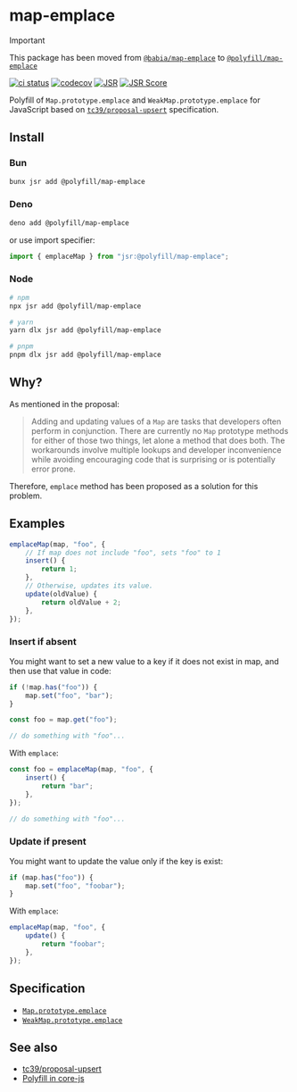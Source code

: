 # map-emplace

> [!IMPORTANT]
> This package has been moved from
> [`@babia/map-emplace`](https://jsr.io/@babia/map-emplace) to
> [`@polyfill/map-emplace`](https://jsr.io/@polyfill/map-emplace)

[![ci status](https://github.com/babiabeo/map-emplace/actions/workflows/ci.yml/badge.svg)](https://github.com/babiabeo/map-emplace/actions/workflows/ci.yml)
[![codecov](https://codecov.io/gh/babiabeo/map-emplace/graph/badge.svg?token=K419Z9KMJ9)](https://codecov.io/gh/babiabeo/map-emplace)
[![JSR](https://jsr.io/badges/@polyfill/map-emplace)](https://jsr.io/@polyfill/map-emplace)
[![JSR Score](https://jsr.io/badges/@polyfill/map-emplace/score)](https://jsr.io/@polyfill/map-emplace)

Polyfill of `Map.prototype.emplace` and `WeakMap.prototype.emplace` for
JavaScript based on
[`tc39/proposal-upsert`](https://github.com/tc39/proposal-upsert) specification.

## Install

### Bun

```sh
bunx jsr add @polyfill/map-emplace
```

### Deno

```sh
deno add @polyfill/map-emplace
```

or use import specifier:

```ts
import { emplaceMap } from "jsr:@polyfill/map-emplace";
```

### Node

```sh
# npm
npx jsr add @polyfill/map-emplace

# yarn
yarn dlx jsr add @polyfill/map-emplace

# pnpm
pnpm dlx jsr add @polyfill/map-emplace
```

## Why?

As mentioned in the proposal:

> Adding and updating values of a `Map` are tasks that developers often perform
> in conjunction. There are currently no `Map` prototype methods for either of
> those two things, let alone a method that does both. The workarounds involve
> multiple lookups and developer inconvenience while avoiding encouraging code
> that is surprising or is potentially error prone.

Therefore, `emplace` method has been proposed as a solution for this problem.

## Examples

```ts
emplaceMap(map, "foo", {
    // If map does not include "foo", sets "foo" to 1
    insert() {
        return 1;
    },
    // Otherwise, updates its value.
    update(oldValue) {
        return oldValue + 2;
    },
});
```

### Insert if absent

You might want to set a new value to a key if it does not exist in map, and then
use that value in code:

```ts
if (!map.has("foo")) {
    map.set("foo", "bar");
}

const foo = map.get("foo");

// do something with "foo"...
```

With `emplace`:

```ts
const foo = emplaceMap(map, "foo", {
    insert() {
        return "bar";
    },
});

// do something with "foo"...
```

### Update if present

You might want to update the value only if the key is exist:

```ts
if (map.has("foo")) {
    map.set("foo", "foobar");
}
```

With `emplace`:

```ts
emplaceMap(map, "foo", {
    update() {
        return "foobar";
    },
});
```

## Specification

- [`Map.prototype.emplace`](https://tc39.es/proposal-upsert/#sec-map.prototype.emplace)
- [`WeakMap.prototype.emplace`](https://tc39.es/proposal-upsert/#sec-weakmap.prototype.emplace)

## See also

- [tc39/proposal-upsert](https://github.com/tc39/proposal-upsert)
- [Polyfill in core-js](https://github.com/zloirock/core-js?tab=readme-ov-file#mapprototypeemplace)
